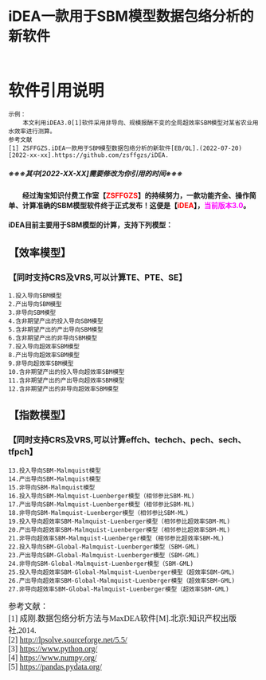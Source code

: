 # iDEA一款用于SBM模型数据包络分析的新软件

<br />

**<font face="华文行楷"  font size=6>软件引用说明</font>**   
 ------------------------------------------------------------ 
```
示例：  
    本文利用iDEA3.0[1]软件采用非导向、规模报酬不变的全局超效率SBM模型对某省农业用水效率进行测算。
参考文献
[1] ZSFFGZS.iDEA一款用于SBM模型数据包络分析的新软件[EB/OL].(2022-07-20)[2022-xx-xx].https://github.com/zsffgzs/iDEA.
```
##### ※※※其中[2022-XX-XX]需要修改为你引用的时间※※※

#### &emsp;&emsp;经过淘宝**知识付费工作室【<font color=red>ZSFFGZS</font>**】的持续努力，一款功能齐全、操作简单、计算准确的SBM模型软件终于正式发布！这便是【**<font color=red>iDEA</font>**】，<font color=#FF00FF>**当前版本3.0**</font>。

#### **iDEA**目前主要用于SBM模型的计算，支持下列模型：


## 【效率模型】
### 【同时支持CRS及VRS,可以计算TE、PTE、SE】

```
1.投入导向SBM模型
2.产出导向SBM模型
3.非导向SBM模型
4.含非期望产出的投入导向SBM模型
5.含非期望产出的产出导向SBM模型
6.含非期望产出的非导向SBM模型
7.投入导向超效率SBM模型
8.产出导向超效率SBM模型
9.非导向超效率SBM模型
10.含非期望产出的投入导向超效率SBM模型
11.含非期望产出的产出导向超效率SBM模型
12.含非期望产出的非导向超效率SBM模型
```
## 【指数模型】
### 【同时支持CRS及VRS,可以计算effch、techch、pech、sech、tfpch】
```
13.投入导向SBM-Malmquist模型
14.产出导向SBM-Malmquist模型
15.非导向SBM-Malmquist模型
16.投入导向SBM-Malmquist-Luenberger模型（相邻参比SBM-ML)
17.产出导向SBM-Malmquist-Luenberger模型（相邻参比SBM-ML)
18.非导向SBM-Malmquist-Luenberger模型（相邻参比SBM-ML)
19.投入导向超效率SBM-Malmquist-Luenberger模型（相邻参比超效率SBM-ML)
20.产出导向超效率SBM-Malmquist-Luenberger模型（相邻参比超效率SBM-ML)
21.非导向超效率SBM-Malmquist-Luenberger模型（相邻参比超效率SBM-ML)
22.投入导向SBM-Global-Malmquist-Luenberger模型（SBM-GML)
23.产出导向SBM-Global-Malmquist-Luenberger模型（SBM-GML)
24.非导向SBM-Global-Malmquist-Luenberger模型（SBM-GML)
25.投入导向超效率SBM-Global-Malmquist-Luenberger模型（超效率SBM-GML)
26.产出导向超效率SBM-Global-Malmquist-Luenberger模型（超效率SBM-GML)
27.非导向超效率SBM-Global-Malmquist-Luenberger模型（超效率SBM-GML) 
```

<font face="宋体"  font size=3>参考文献：</font><br />
<font face="宋体"  font size=3>[1] 成刚.数据包络分析方法与MaxDEA软件[M].北京:知识产权出版社,2014.</font><br />
<font face="宋体"  font size=3>[2] http://lpsolve.sourceforge.net/5.5/</font><br />
<font face="宋体"  font size=3>[3] https://www.python.org/</font><br />
<font face="宋体"  font size=3>[4] https://www.numpy.org/</font><br />
<font face="宋体"  font size=3>[5] https://pandas.pydata.org/</font><br />

